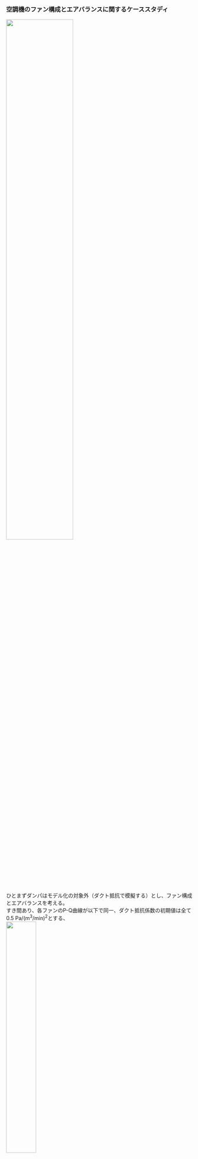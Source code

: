 ### 空調機のファン構成とエアバランスに関するケーススタディ
  
<img src="https://user-images.githubusercontent.com/27459538/113416271-ed2a9f80-93fb-11eb-9f89-d06136d71e81.png" width=60%>  
  
ひとまずダンパはモデル化の対象外（ダクト抵抗で模擬する）とし、ファン構成とエアバランスを考える。   
すき間あり、各ファンのP-Q曲線が以下で同一、ダクト抵抗係数の初期値は全て0.5 Pa/(m<sup>3</sup>/min)<sup>2</sup>とする、  
<img src="https://user-images.githubusercontent.com/27459538/113414238-860aec00-93f7-11eb-8d3e-32d4adf9698a.png" width=40%>  
#### エアバランスを下図（VAV空調システムFPT1手順書付属書　図4-0参照）のように調整することを試みる。  
<img src="https://user-images.githubusercontent.com/27459538/113411222-2fe67a80-93f0-11eb-928d-2066b77694a2.png" width=40%>  
  
各種ファンのみを調整すると、`Fan_SA.inv = 0.84, Fan_RA.inv = 0.74, Fan_EA.inv = 0.08`の時に以下のようになる（inv=1.0は周波数比100%（50Hz or 60Hz）を意味する）。
```
室内外差圧:  0.0 Pa
各ダクトの風量(m3/min, 矢印の向きが正)
← 3.41 －－－ RAファン: 9.0 ←－－
          ↓                    ｜
         5.59     　　　   　　 室 →EAファン: 1.0
          ｜                      →すき間: 0.0
          ｜                  　↑
→ 4.42 －－－→SAファン: 10.0 －－
```
SAファン風量-EAファン風量=RAファン風量となり、すき間風量がなくなることで、結果として室圧も外気圧と同等になる。  
さらに、外気導入量と余剰排気量を調節するために、ダクトabとefの圧力損失係数を調節すると以下のようになる。
```
室内外差圧:  0.0 Pa
各ダクトの風量(m3/min, 矢印の向きが正)
← 1.99 －－－ RAファン: 9.0 ←－－
          ↓                    ｜
         7.0     　　　   　 　 室 →EAファン: 1.0
          ｜                      →すき間: 0.0
          ｜                  　↑
→ 3.01 －－－→SAファン: 10.0 －－
```
このとき、`Fan_SA.inv = 0.87, Fan_RA.inv = 0.77, Fan_EA.inv = 0.08, abの抵抗係数:1.67, efの抵抗係数:2.37`であった。。  
なお、調整は各ファンのinvとab・efの抵抗係数を仮想的にPI制御しておこなった。  
同様にして、ダクトの抵抗係数の調整による風量のバランシングも可能である。  
各ファンinvを1.0に固定し、各ダクト(ab, bc, gh, de, ef)の抵抗係数をPI制御で模擬的に調整した結果、それぞれの抵抗係数は0.82, 0.82, 99.7, 0.91, 4.29となり、風量は以下のようになった。
```
室内外差圧:  0.0 Pa
各ダクトの風量(m3/min, 矢印の向きが正)
← 2.0 －－－RAファン: 9.0 ←－－
          ↓                    ｜
         7.0     　　　   　　  室 →EAファン: 1.0
          ｜                      →すき間: 0.0
          ｜                  　↑
→ 3.0 －－－→SAファン: 10.0 －－
```
  
この状態Aから、
- 外気導入量：設計風量を維持（3.0を維持）
- 第3種換気排気量：設計風量固定（1.0を維持）  
  
しつつ、給気ファンを居室の温調VAV群の要求風量でインバータ制御する。この際、以下の想定が正しいか検証する。  
1. 給気風量をファンINV制御で減っていくと、OA・RA・EAダンパ開度が同じなら、RA・OAはあるところまで同じ割合で減る。
2. しかし、外気導入量を設計風量に維持しなければならないので、OAダクト系の抵抗を小さく（ダンパ開度を大きく）して維持する。
3. OAダクトが全開となり、抵抗がつけられなくなると、次はRAダンパを絞り、OAが設計風量を維持する。
4. RAダンパが全閉になり、OA＝SA、RA=0（空調機に戻る風量）のオールフレッシュ状態になってからは、設計外気量は維持できなくなる。
  
  
1.1  状態Aから、SAファンinvのみ変化させる  
`Fan_SA.inv=0.77, Fan_RA.inv=0.77 Fan_EA.inv=0.078, ab抵抗係数:1.66, ef抵抗係数:2.38`
```
室内外差圧:  -0.188 Pa
各ダクトの風量(m3/min, 矢印の向きが正)
← 2.22 －－－RAファン: 8.78 ←－－
          ↓                  　 ｜
         6.56     　　　   　　  室 →EAファン: 0.83
          ｜                    　 →すき間: -0.61
          ｜                  　↑
→ 2.43 －－－→SAファン: 9.0 －－
```
> SAファンの圧力低下により、EA+RAファンの引っ張りが相対的に大きくなり、流入するすきま風が生じる。  
  
`Fan_SA.inv=0.61, Fan_RA.inv=0.77 Fan_EA.inv=0.078, ab抵抗係数:1.66, ef抵抗係数:2.38`
```
室内外差圧:  -0.497 Pa
各ダクトの風量(m3/min, 矢印の向きが正)
← 2.39 －－－RAファン: 8.57 ←－－
          ↓                  　 ｜
         6.18     　　　   　　  室 →EAファン: 0.42
          ｜                   　  →すき間: -1.0
          ｜                  　↑
→ 1.82 －－－→SAファン: 7.99 －－
```
> RAファンの引っ張りが強く、EAファンの風量が0に近づく。このままSAファンの回転数を落とすとEAファンの風量が0になる（計算上ファンは逆流しないものとしている）。
> `OA・RA・EAダンパ開度が同じなら、RA・OAはあるところまで同じ割合で減る`ことも確認された。SAファン風量減：RAファン風量減、SAファン風量減：OA風量減は一定である。
  
1.2 状態Aから、SAファンinvとEAファンinvのみ変化させる  
`Fan_SA.inv=0.77, Fan_RA.inv=0.77 Fan_EA.inv=0.095, ab抵抗係数:1.66, ef抵抗係数:2.38`
```
室内外差圧:  -0.302 Pa
各ダクトの風量(m3/min, 矢印の向きが正)
← 2.21 －－－RAファン: 8.78 ←－－
          ↓                  　 ｜
         6.56     　　　   　　  室 →EAファン: 1.0
          ｜                    　 →すき間: -0.78
          ｜                  　↑
→ 2.43 －－－→SAファン: 9.0 －－
```
> 1.1に対して、EAファンの風量増加分はそのまますき間風になっている。  
`Fan_SA.inv=0.66, Fan_RA.inv=0.77 Fan_EA.inv=0.13, ab抵抗係数:1.66, ef抵抗係数:2.38`
```
室内外差圧:  -1.168 Pa
各ダクトの風量(m3/min, 矢印の向きが正)
← 2.37 －－－RAファン: 8.53 ←－－
          ↓                     ｜
         6.16     　　　   　　  室 →EAファン: 1.0
          ｜                       →すき間: -1.53
          ｜                  　↑
→ 1.84 －－－→SAファン: 8.0 －－
```
> 1.1に対して、EAファンの風量増加分はそのまますき間風になっている。 
2. OA系ダクト抵抗係数も制御
0.723304223001003 0.7669184840517083 0.08535480100494616 0.3538671146246987 2.3815015460084754
```
室内外差圧:  -0.12 Pa
各ダクトの風量(m3/min, 矢印の向きが正)
← 2.49 －－－RAファン: 8.49 ←－－
          ↓                   ｜
         6.0     　　　   　　  　 室 →EAファン: 1.0
          ｜                     →すき間: -0.49
          ｜                  　↑
→ 3.0 －－－→SAファン: 9.0 －－
```
